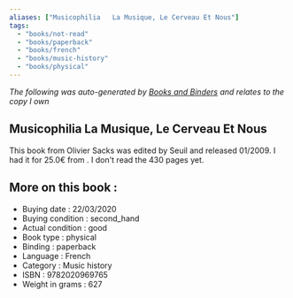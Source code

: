 ```yaml
---
aliases: ["Musicophilia   La Musique, Le Cerveau Et Nous"] 
tags: 
  - "books/not-read" 
  - "books/paperback" 
  - "books/french"
  - "books/music-history"
  - "books/physical"
---
```


_The following was auto-generated by [Books and Binders](Books%20and%20Binders.md) and relates to the copy I own_
## Musicophilia   La Musique, Le Cerveau Et Nous
This book from Olivier Sacks was edited by Seuil and released 01/2009. I had it for 25.0€ from . I don't read the 430 pages yet.

## More on this book :
- Buying date : 22/03/2020
- Buying condition : second_hand
- Actual condition : good
- Book type : physical
- Binding : paperback
- Language : French
- Category : Music history
- ISBN : 9782020969765
- Weight in grams : 627
